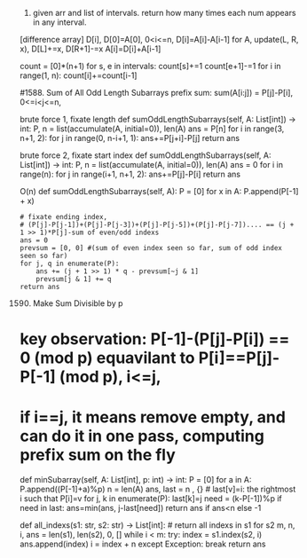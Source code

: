 1. given arr and list of intervals. return how many times each num appears in any interval.

[difference array]
D[i], D[0]=A[0], 0<i<=n, D[i]=A[i]-A[i-1]
for A, update(L, R, x), D[L]+=x, D[R+1]-=x
A[i]=D[i]+A[i-1]

count = [0]*(n+1)
for s, e in intervals:
    count[s]+=1
    count[e+1]-=1
for i in range(1, n):
    count[i]+=count[i-1]


#1588. Sum of All Odd Length Subarrays
prefix sum:
sum(A[i:j]) = P[j]-P[i], 0<=i<j<=n,

brute force 1, fixate length
def sumOddLengthSubarrays(self, A: List[int]) -> int:
    P, n = list(accumulate(A, initial=0)), len(A)
    ans = P[n]
    for i in range(3, n+1, 2):
        for j in range(0, n-i+1, 1):
            ans+=P[j+i]-P[j]
    return ans

brute force 2, fixate start index
def sumOddLengthSubarrays(self, A: List[int]) -> int:
    P, n = list(accumulate(A, initial=0)), len(A)
    ans = 0
    for i in range(n):
        for j in range(i+1, n+1, 2):
            ans+=P[j]-P[i]
    return ans

O(n)
def sumOddLengthSubarrays(self, A):
    P = [0]
    for x in A:
        P.append(P[-1] + x)

    # fixate ending index, 
    # (P[j]-P[j-1])+(P[j]-P[j-3])+(P[j]-P[j-5])+(P[j]-P[j-7]).... == (j + 1 >> 1)*P[j]-sum of even/odd indexs
    ans = 0
    prevsum = [0, 0] #(sum of even index seen so far, sum of odd index seen so far)
    for j, q in enumerate(P):
        ans += (j + 1 >> 1) * q - prevsum[~j & 1]
        prevsum[j & 1] += q
    return ans

1590. Make Sum Divisible by p
# key observation: P[-1]-(P[j]-P[i]) == 0 (mod p) equavilant to P[i]==P[j]-P[-1] (mod p), i<=j, 
# if i==j, it means remove empty, and can do it in one pass, computing prefix sum on the fly
def minSubarray(self, A: List[int], p: int) -> int:
    P = [0]
    for a in A:
        P.append((P[-1]+a)%p)
    n = len(A)
    ans, last = n , {} # last[v]=i: the rightmost i such that P[i]=v 
    for j, k in enumerate(P):
        last[k]=j
        need = (k-P[-1])%p
        if need in last:
            ans=min(ans, j-last[need])
    return ans if ans<n else -1


def all_indexs(s1: str, s2: str) -> List[int]:
    # return all indexs in s1 for s2
    m, n, i, ans = len(s1), len(s2), 0, []
    while i < m:
        try:
            index = s1.index(s2, i)
            ans.append(index)
            i = index + n
        except Exception:
            break
    return ans